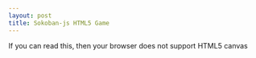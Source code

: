 ```yaml
---
layout: post
title: Sokoban-js HTML5 Game
---
```

<script type="text/javascript" src="/data/sokoban-js/sokoban.js"></script>
<canvas id="sokoban-canvas" width="200" height="200" tabindex="1">
  If you can read this, then your browser does not support HTML5 canvas
</canvas>
<script>
  initMain("sokoban-canvas");
</script>
